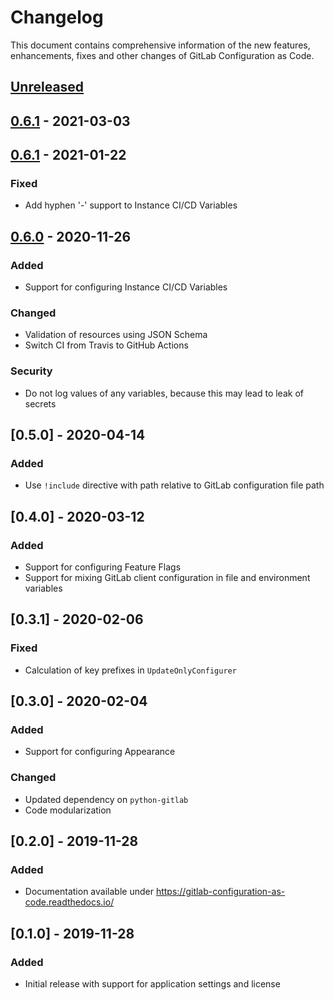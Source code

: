 # Changelog

This document contains comprehensive information of the new features, enhancements, 
fixes and other changes of GitLab Configuration as Code.

## [Unreleased]

## [0.6.1] - 2021-03-03

## [0.6.1] - 2021-01-22

### Fixed

-   Add hyphen '-' support to Instance CI/CD Variables 

## [0.6.0] - 2020-11-26

### Added

-   Support for configuring Instance CI/CD Variables

### Changed

-   Validation of resources using JSON Schema
-   Switch CI from Travis to GitHub Actions

### Security

-   Do not log values of any variables, because this may lead to leak of secrets

## [0.5.0] - 2020-04-14

### Added

-   Use `!include` directive with path relative to GitLab configuration file path

## [0.4.0] - 2020-03-12

### Added

-   Support for configuring Feature Flags
-   Support for mixing GitLab client configuration in file and environment variables

## [0.3.1] - 2020-02-06

### Fixed

-   Calculation of key prefixes in `UpdateOnlyConfigurer`

## [0.3.0] - 2020-02-04

### Added

-   Support for configuring Appearance

### Changed

-   Updated dependency on `python-gitlab`
-   Code modularization

## [0.2.0] - 2019-11-28

### Added

-   Documentation available under <https://gitlab-configuration-as-code.readthedocs.io/>

## [0.1.0] - 2019-11-28

### Added

-   Initial release with support for application settings and license

[Unreleased]: https://github.com/kravvcu/gitlab-configuration-as-code/compare/0.6.1...HEAD

[0.6.1]: https://github.com/kravvcu/gitlab-configuration-as-code/compare/0.6.1...0.6.1

[0.6.1]: https://github.com/Roche/gitlab-configuration-as-code/compare/0.6.0...0.6.1

[0.6.0]: https://github.com/Roche/gitlab-configuration-as-code/compare/0.5.0...0.6.0
